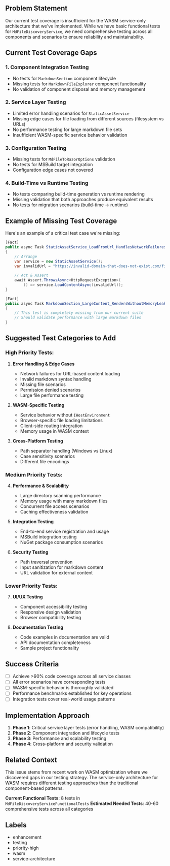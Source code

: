 ## Problem Statement

Our current test coverage is insufficient for the WASM service-only architecture that we've implemented. While we have basic functional tests for `MdFileDiscoveryService`, we need comprehensive testing across all components and scenarios to ensure reliability and maintainability.

## Current Test Coverage Gaps

### 1. **Component Integration Testing**
- No tests for `MarkdownSection` component lifecycle
- Missing tests for `MarkdownFileExplorer` component functionality  
- No validation of component disposal and memory management

### 2. **Service Layer Testing**
- Limited error handling scenarios for `StaticAssetService`
- Missing edge cases for file loading from different sources (filesystem vs URLs)
- No performance testing for large markdown file sets
- Insufficient WASM-specific service behavior validation

### 3. **Configuration Testing**
- Missing tests for `MdFileToRazorOptions` validation
- No tests for MSBuild target integration
- Configuration edge cases not covered

### 4. **Build-Time vs Runtime Testing**
- No tests comparing build-time generation vs runtime rendering
- Missing validation that both approaches produce equivalent results
- No tests for migration scenarios (build-time → runtime)

## Example of Missing Test Coverage

Here's an example of a critical test case we're missing:

```csharp
[Fact]
public async Task StaticAssetService_LoadFromUrl_HandlesNetworkFailures()
{
    // Arrange
    var service = new StaticAssetService();
    var invalidUrl = "https://invalid-domain-that-does-not-exist.com/file.md";
    
    // Act & Assert
    await Assert.ThrowsAsync<HttpRequestException>(
        () => service.LoadContentAsync(invalidUrl));
}

[Fact]
public async Task MarkdownSection_LargeContent_RendersWithoutMemoryLeaks()
{
    // This test is completely missing from our current suite
    // Should validate performance with large markdown files
}
```

## Suggested Test Categories to Add

### **High Priority Tests:**

1. **Error Handling & Edge Cases**
   - Network failures for URL-based content loading
   - Invalid markdown syntax handling
   - Missing file scenarios
   - Permission denied scenarios
   - Large file performance testing

2. **WASM-Specific Testing**
   - Service behavior without `IHostEnvironment`
   - Browser-specific file loading limitations
   - Client-side routing integration
   - Memory usage in WASM context

3. **Cross-Platform Testing**
   - Path separator handling (Windows vs Linux)
   - Case sensitivity scenarios
   - Different file encodings

### **Medium Priority Tests:**

4. **Performance & Scalability**
   - Large directory scanning performance
   - Memory usage with many markdown files
   - Concurrent file access scenarios
   - Caching effectiveness validation

5. **Integration Testing**
   - End-to-end service registration and usage
   - MSBuild integration testing
   - NuGet package consumption scenarios

6. **Security Testing**
   - Path traversal prevention
   - Input sanitization for markdown content
   - URL validation for external content

### **Lower Priority Tests:**

7. **UI/UX Testing**
   - Component accessibility testing
   - Responsive design validation
   - Browser compatibility testing

8. **Documentation Testing**
   - Code examples in documentation are valid
   - API documentation completeness
   - Sample project functionality

## Success Criteria

- [ ] Achieve >90% code coverage across all service classes
- [ ] All error scenarios have corresponding tests
- [ ] WASM-specific behavior is thoroughly validated
- [ ] Performance benchmarks established for key operations
- [ ] Integration tests cover real-world usage patterns

## Implementation Approach

1. **Phase 1**: Critical service layer tests (error handling, WASM compatibility)
2. **Phase 2**: Component integration and lifecycle tests  
3. **Phase 3**: Performance and scalability testing
4. **Phase 4**: Cross-platform and security validation

## Related Context

This issue stems from recent work on WASM optimization where we discovered gaps in our testing strategy. The service-only architecture for WASM requires different testing approaches than the traditional component-based patterns.

**Current Functional Tests**: 8 tests in `MdFileDiscoveryServiceFunctionalTests`
**Estimated Needed Tests**: 40-60 comprehensive tests across all categories

## Labels
- enhancement
- testing
- priority-high
- wasm
- service-architecture
